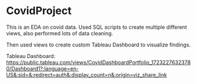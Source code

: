# CovidProject

This is an EDA on covid data. Used SQL scripts to create multiple different views, also performed lots of data cleaning. 

Then used views to create custom Tableau Dashboard to visualize findings.

Tableau Dashboard: https://public.tableau.com/views/CovidDashboardPortfolio_17232276323780/Dashboard1?:language=en-US&:sid=&:redirect=auth&:display_count=n&:origin=viz_share_link
